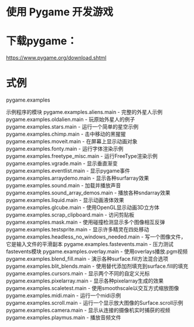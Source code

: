 # 使用 Pygame 开发游戏
# 下载pygame：
https://www.pygame.org/download.shtml


# 式例
pygame.examples

示例程序的模块
pygame.examples.aliens.main - 完整的外星人示例
pygame.examples.oldalien.main - 玩原始外星人的例子
pygame.examples.stars.main - 运行一个简单的星空示例
pygame.examples.chimp.main - 击中移动的黑猩猩
pygame.examples.moveit.main - 在屏幕上显示动画对象
pygame.examples.fonty.main - 运行字体渲染示例
pygame.examples.freetype_misc.main - 运行FreeType渲染示例
pygame.examples.vgrade.main - 显示垂直渐变
pygame.examples.eventlist.main - 显示pygame事件
pygame.examples.arraydemo.main - 显示各种surfarray效果
pygame.examples.sound.main - 加载并播放声音
pygame.examples.sound_array_demos.main - 播放各种sndarray效果
pygame.examples.liquid.main - 显示动画液体效果
pygame.examples.glcube.main - 使用OpenGL显示动画3D立方体
pygame.examples.scrap_clipboard.main - 访问剪贴板
pygame.examples.mask.main - 使用碰撞检测显示多个图像相互反弹
pygame.examples.testsprite.main - 显示许多精灵在四处移动
pygame.examples.headless_no_windows_needed.main - 写一个图像文件，它是输入文件的平滑副本
pygame.examples.fastevents.main - 压力测试fastevents模块
pygame.examples.overlay.main - 使用overlays播放.pgm视频
pygame.examples.blend_fill.main - 演示各种surface.fill方法混合选项
pygame.examples.blit_blends.main - 使用替代添加剂填充到surface.fill的填充
pygame.examples.cursors.main - 显示两个不同的自定义光标
pygame.examples.pixelarray.main - 显示各种pixelarray生成的效果
pygame.examples.scaletest.main - 使用smoothscale以交互方式缩放图像
pygame.examples.midi.main - 运行一个midi示例
pygame.examples.scroll.main - 运行一个显示放大图像的Surface.scroll示例
pygame.examples.camera.main - 显示从连接的摄像机实时捕获的视频
pygame.examples.playmus.main - 播放音频文件
